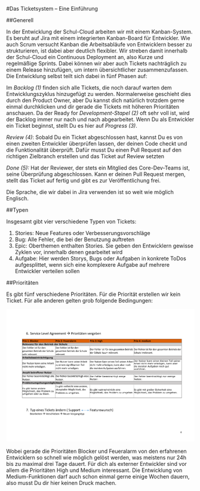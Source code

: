 #Das Ticketsystem – Eine Einführung

##Generell

In der Entwicklung der Schul-Cloud arbeiten wir mit einem Kanban-System. Es beruht auf Jira mit einem integrierten Kanban-Board für Entwickler. Wie auch Scrum versucht Kanban die Arbeitsabläufe von Entwicklern besser zu strukturieren, ist dabei aber deutlich flexibler. Wir streben damit innerhalb der Schul-Cloud ein Continuous Deployment an, also Kurze und regelmäßige Sprints. Dabei können wir aber auch Tickets nachträglich zu einem Release hinzufügen, um intern übersichtlicher zusammenzufassen. Die Entwicklung selbst teilt sich dabei in fünf Phasen auf:

Im *Backlog (1)* finden sich alle Tickets, die noch darauf warten dem Entwicklungszyklus hinzugefügt zu werden. Normalerweise geschieht dies durch den Product Owner, aber Du kannst dich natürlich trotzdem gerne einmal durchklicken und dir gerade die Tickets mit höheren Prioritäten anschauen. Da der Ready for *Development-Stapel (2)* oft sehr voll ist, wird der Backlog immer nur nach und nach abgearbeitet. Wenn Du als Entwickler ein Ticket beginnst, stellt Du es hier auf *Progress (3)*.

*Review (4)*: Sobald Du ein Ticket abgeschlossen hast, kannst Du es von einen zweiten Entwickler überprüfen lassen, der deinen Code checkt und die Funktionalität überprüft. Dafür musst Du einen Pull Request auf den richtigen Zielbranch erstellen und das Ticket auf Review setzten

*Done (5):* Hat der Reviewer, der stets ein Mitglied des Core-Dev-Teams ist, seine Überprüfung abgeschlossen. Kann er deinen Pull Request mergen, stellt das Ticket auf fertig und gibt es zur Veröffentlichung frei.

Die Sprache, die wir dabei in Jira verwenden ist so weit wie möglich Englisch.

##Typen

Insgesamt gibt vier verschiedene Typen von Tickets:

1. Stories: Neue Features oder Verbesserungsvorschläge
2. Bug: Alle Fehler, die bei der Benutzung auftreten
3. Epic: Oberthemen enthalten Stories. Sie geben den Entwicklern gewisse Zyklen vor, innerhalb denen gearbeitet wird
4. Aufgabe:  Hier werden Storys, Bugs oder Aufgaben in konkrete ToDos aufgesplittet, wenn sich eine komplexere Aufgabe auf mehrere Entwickler verteilen sollen

##Prioritäten

Es gibt fünf verschiedene Prioritäten. Für die Priorität erstellen wir kein Ticket. Für alle anderen gelten grob folgende Bedingungen:

<img src="JHDGuideline.pdf
" alt="Alt-Text" title="" />

Wobei gerade die Prioritäten Blocker und Feueralarm von den erfahrenen Entwicklern so schnell wie möglich gelöst werden, was meistens nur 24h bis zu maximal drei Tage dauert. Für dich als externer Entwickler sind vor allem die Prioritäten High und Medium interessant. Die Entwicklung von Medium-Funktionen darf auch schon einmal gerne einige Wochen dauern, also musst Du dir hier keinen Druck machen.